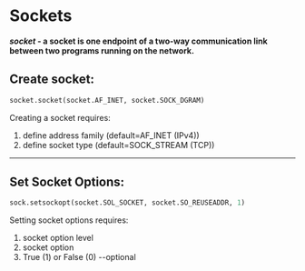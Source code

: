 # Sockets

**_socket_ - a socket is one endpoint of a two-way communication link between two programs running on the network.**

## Create socket: ##
```python
socket.socket(socket.AF_INET, socket.SOCK_DGRAM)
```
Creating a socket requires:
1. define address family (default=AF_INET (IPv4))
2. define socket type (default=SOCK_STREAM (TCP))

***

## Set Socket Options: ##
```python
sock.setsockopt(socket.SOL_SOCKET, socket.SO_REUSEADDR, 1)
```

Setting socket options requires:
1. socket option level
2. socket option
3. True (1) or False (0) --optional 
